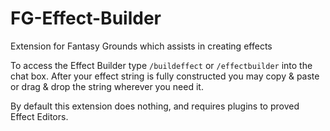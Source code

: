 # FG-Effect-Builder
Extension for Fantasy Grounds which assists in creating effects

To access the Effect Builder type `/buildeffect` or `/effectbuilder` into the chat box.
After your effect string is fully constructed you may copy & paste or drag & drop the string wherever you need it.

By default this extension does nothing, and requires plugins to proved Effect Editors.

